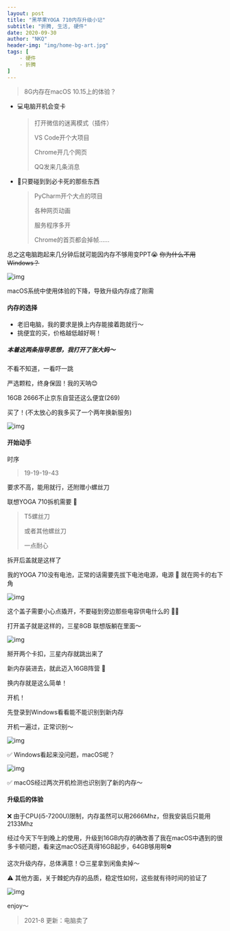 ```yaml
---
layout: post
title: "黑苹果YOGA 710内存升级小记"
subtitle: "折腾, 生活, 硬件"
date: 2020-09-30
author: "NKQ"
header-img: "img/home-bg-art.jpg"
tags: [
    - 硬件
    - 折腾
]
---
```



> 8G内存在macOS 10.15上的体验？

- 💻电脑开机会变卡

    > 打开微信的迷离模式（插件）
    >
    > VS Code开个大项目
    >
    > Chrome开几个网页
    >
    > QQ发来几条消息
    >

- 🙅只要碰到到必卡死的那些东西

    > PyCharm开个大点的项目
    >
    > 各种网页动画
    >
    > 服务程序多开
    >
    > Chrome的首页都会掉帧……

总之这电脑跑起来几分钟后就可能因内存不够用变PPT😭
~~你为什么不用Windows？~~

![img](/img/in-post/yoga-710/before.png)

macOS系统中使用体验的下降，导致升级内存成了刚需

#### 内存的选择

- 老旧电脑，我的要求是换上内存能接着跑就行～
- 挑便宜的买，价格越低越好啊！

##### 本着这两条指导思想，我打开了张大妈～

不看不知道，一看吓一跳

严选颗粒，终身保固！我的天呐😊

16GB 2666不止京东自营还这么便宜(269)

买了！(不太放心的我多买了一个两年换新服务)

![img](/img/in-post/yoga-710/IMG_3957.jpeg)

#### 开始动手

时序

> 19-19-19-43

要求不高，能用就行，还附赠小螺丝刀

联想YOGA 710拆机需要 🔧

> T5螺丝刀
>
> 或者其他螺丝刀
>
> 一点耐心

拆开后盖就是这样了

我的YOGA 710没有电池，正常的话需要先拔下电池电源，电源 🔌 就在网卡的右下角

![img](/img/in-post/yoga-710/IMG_3958.jpeg)

这个盖子需要小心点撬开，不要碰到旁边那些电容供电什么的 🤦‍♂️

打开盖子就是这样的，三星8GB 联想版躺在里面～

![img](/img/in-post/yoga-710/IMG_3955.jpeg)

掰开两个卡扣，三星内存就跳出来了

新内存装进去，就此迈入16GB阵营 🏃

换内存就是这么简单！

开机！

先登录到Windows看看能不能识别到新内存

开机一遍过，正常识别～

![img](/img/in-post/yoga-710/win.png)

✅ Windows看起来没问题，macOS呢？

![img](/img/in-post/yoga-710/after.png)

✅ macOS经过两次开机检测也识别到了新的内存～

#### 升级后的体验

❌ 由于CPU(i5-7200U)限制，内存虽然可以用2666Mhz，但我安装后只能用2133Mhz

经过今天下午到晚上的使用，升级到16GB内存的确改善了我在macOS中遇到的很多卡顿问题，看来这macOS还真得16GB起步，64GB够用啊⚽️

这次升级内存，总体满意！😊三星拿到闲鱼卖掉～

⚠️ 其他方面，关于棘蛇内存的品质，稳定性如何，这些就有待时间的验证了

![img](/img/in-post/yoga-710/更换后.jpeg)

enjoy～

> 2021-8 更新：电脑卖了